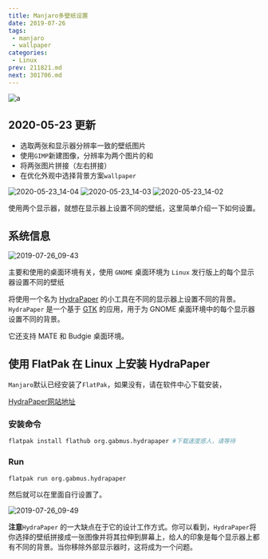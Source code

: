 ```yaml
---
title: Manjaro多壁纸设置
date: 2019-07-26
tags:
 - manjaro
 - wallpaper
categories:
 - Linux
prev: 211821.md
next: 301706.md
---
```


![a](https://gitee.com/snowyan/image/raw/master/2021/202111231047412.png)

<!-- more -->

## 2020-05-23 更新

- 选取两张和显示器分辨率一致的壁纸图片
- 使用`GIMP`新建图像，分辨率为两个图片的和
- 将两张图片拼接（左右拼接）
- 在优化外观中选择背景方案`wallpaper`

![2020-05-23_14-04](https://gitee.com/snowyan/image/raw/master/1590213944_20200523140511651_1558192131.png)
![2020-05-23_14-03](https://gitee.com/snowyan/image/raw/master/1590213945_20200523140526326_2025102973.png)
![2020-05-23_14-02](https://gitee.com/snowyan/image/raw/master/1590213946_20200523140537502_289998243.png)

使用两个显示器，就想在显示器上设置不同的壁纸，这里简单介绍一下如何设置。

## 系统信息

![2019-07-26_09-43](https://gitee.com/snowyan/image/raw/master/1590217257_20200523150045501_2073446192.png)

主要和使用的桌面环境有关，使用 `GNOME` 桌面环境为 `Linux` 发行版上的每个显示器设置不同的壁纸

将使用一个名为 [HydraPaper](https://github.com/GabMus/HydraPaper) 的小工具在不同的显示器上设置不同的背景。`HydraPaper` 是一个基于 [GTK](https://www.gtk.org/) 的应用，用于为 GNOME 桌面环境中的每个显示器设置不同的背景。

它还支持 MATE 和 Budgie 桌面环境。

## 使用 FlatPak 在 Linux 上安装 HydraPaper

`Manjaro`默认已经安装了`FlatPak`，如果没有，请在软件中心下载安装，

[HydraPaper网站地址](https://flathub.org/apps/details/org.gabmus.hydrapaper)

### 安装命令

```bash
flatpak install flathub org.gabmus.hydrapaper #下载速度感人，请等待
```

### Run

```bash
flatpak run org.gabmus.hydrapaper
```

然后就可以在里面自行设置了。

![2019-07-26_09-49](https://gitee.com/snowyan/image/raw/master/1590217258_20200523150051938_1698281950.png)

**注意**`HydraPaper` 的一大缺点在于它的设计工作方式。你可以看到，`HydraPaper`将你选择的壁纸拼接成一张图像并将其拉伸到屏幕上，给人的印象是每个显示器上都有不同的背景。当你移除外部显示器时，这将成为一个问题。
